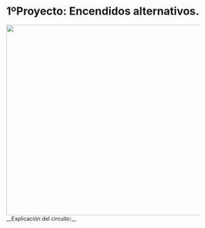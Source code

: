 # 1ºProyecto: Encendidos alternativos. 


<img src= "Imágenes/arduino_led.png" width="600" height="500" />
__Explicación del circuito:__


